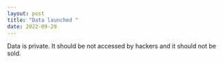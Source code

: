 ```yaml
--- 
layout: post 
title: "Data launched " 
date: 2022-09-29 
--- 
```

 
Data is private. It should be not accessed by hackers and it should not be sold.
